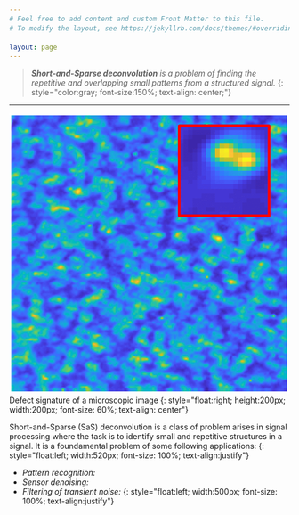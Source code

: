 ```yaml
---
# Feel free to add content and custom Front Matter to this file.
# To modify the layout, see https://jekyllrb.com/docs/themes/#overriding-theme-defaults

layout: page
---
```



>***Short-and-Sparse deconvolution** is a problem of finding the repetitive and overlapping small patterns from a structured signal.*
{: style="color:gray; font-size:150%; text-align: center;"}

---
![fig1](/assets/fig_realdata_rec.png) 
Defect signature of a microscopic image
{: style="float:right; height:200px; width:200px; font-size: 60%; text-align: center"}

Short-and-Sparse (SaS) deconvolution is a class of problem arises in signal processing where the task is to identify small and repetitive structures in a signal. It is a foundamental problem of some following applications:
{: style="float:left; width:520px; font-size: 100%; text-align:justify"}

* *Pattern recognition:*
* *Sensor denoising:*
* *Filtering of transient noise:* 
{: style="float:left; width:500px; font-size: 100%; text-align:justify"}








